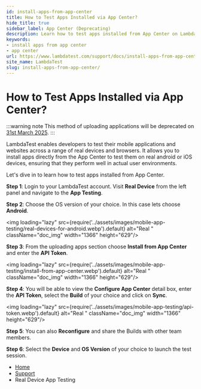 ```yaml
---
id: install-apps-from-app-center
title: How to Test Apps Installed via App Center?
hide_title: true
sidebar_label: App Center (Deprecating)
description: Learn how to test apps installed from App Center on LambdaTest for optimal performance on real Android and iOS devices.
keywords:
- install apps from app center
- app center
url: https://www.lambdatest.com/support/docs/install-apps-from-app-center/
site_name: LambdaTest
slug: install-apps-from-app-center/
---
```


<script type="application/ld+json"
      dangerouslySetInnerHTML={{ __html: JSON.stringify({
       "@context": "https://schema.org",
        "@type": "BreadcrumbList",
        "itemListElement": [{
          "@type": "ListItem",
          "position": 1,
          "name": "LambdaTest",
          "item": "https://www.lambdatest.com"
        },{
          "@type": "ListItem",
          "position": 2,
          "name": "Support",
          "item": "https://www.lambdatest.com/support/docs/"
        },{
          "@type": "ListItem",
          "position": 3,
          "name": "How to Test Apps Installed via App Center?",
          "item": "https://www.lambdatest.com/support/docs/install-apps-from-app-center/"
        }]
      })
    }}
></script>

# How to Test Apps Installed via App Center? 

:::warning note
This method of uploading applications will be deprecated on [31st March 2025](https://learn.microsoft.com/en-us/appcenter/retirement). 
:::

LambdaTest enables developers to test their mobile applications and websites across a range of real devices and browsers. It allows you to install apps directly from the App Center to test them on real android or iOS devices, ensuring that they perform well in actual user environments.

Let's dive in to learn how to test apps installed from App Center.

**Step 1**: Login to your LambdaTest account. Visit **Real Device** from the left panel and navigate to the **App Testing**.

**Step 2**: Choose the OS version of your choice. In this case lets choose **Android**.

<img loading="lazy" src={require('../assets/images/mobile-app-testing/real-devices-for-android.webp').default} alt="Real "  className="doc_img" width="1366" height="629"/>

**Step 3**: From the uploading apps section choose **Install from App Center** and enter the **API Token**. 

<img loading="lazy" src={require('../assets/images/mobile-app-testing/install-from-app-center.webp').default} alt="Real "  className="doc_img" width="1366" height="629"/>

**Step 4**: You will be able to view the **Configure App Center** detail box, enter the **API Token**, select the **Build** of your choice and click on **Sync**.

<img loading="lazy" src={require('../assets/images/mobile-app-testing/api-token.webp').default} alt="Real "  className="doc_img" width="1366" height="629"/>

**Step 5**: You can also **Reconfigure** and share the Builds with other team members.

**Step 6**: Select the **Device** and **OS Version** of your choice to launch the test session.




<nav aria-label="breadcrumbs">
  <ul className="breadcrumbs">
    <li className="breadcrumbs__item">
      <a className="breadcrumbs__link" href="https://www.lambdatest.com">
        Home
      </a>
    </li>
    <li className="breadcrumbs__item">
      <a className="breadcrumbs__link" target="_self" href="https://www.lambdatest.com/support/docs/">
        Support
      </a>
    </li>
    <li className="breadcrumbs__item breadcrumbs__item--active">
      <span className="breadcrumbs__link">
        Real Device App Testing
      </span>
    </li>
  </ul>
</nav>